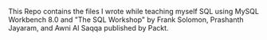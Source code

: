 This Repo contains the files I wrote while teaching myself SQL using MySQL Workbench 8.0 and "The SQL Workshop" by Frank Solomon, Prashanth Jayaram, and Awni Al Saqqa published by Packt.

